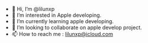 - 👋 Hi, I’m @lilunxp
- 👀 I’m interested in Apple developing.
- 🌱 I’m currently learning apple developing.
- 💞️ I’m looking to collaborate on apple develop project.
- 📫 How to reach me : lilunxp@icloud.com

<!---
lilunxp/lilunxp is a ✨ special ✨ repository because its `README.md` (this file) appears on your GitHub profile.
You can click the Preview link to take a look at your changes.
--->
